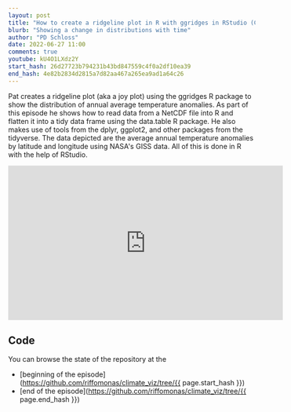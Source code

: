 ```yaml
---
layout: post
title: "How to create a ridgeline plot in R with ggridges in RStudio (CC226)"
blurb: "Showing a change in distributions with time"
author: "PD Schloss"
date: 2022-06-27 11:00
comments: true
youtube: kU4O1LXdz2Y
start_hash: 26d27723b794231b43bd847559c4f0a2df10ea39
end_hash: 4e82b2834d2815a7d82aa467a265ea9ad1a64c26
---
```


Pat creates a ridgeline plot (aka a joy plot) using the ggridges R package to show the distribution of annual average temperature anomalies. As part of this episode he shows how to read data from a NetCDF file into R and flatten it into a tidy data frame using the data.table R package. He also makes use of tools from the dplyr, ggplot2, and other packages from the tidyverse. The data depicted are the average annual temperature anomalies by latitude and longitude using NASA's GISS data. All of this is done in R with the help of RStudio.


<iframe style="margin: 0 auto;display:block;" width="560" height="315" src="https://www.youtube.com/embed/{{ page.youtube }}" frameborder="0" allow="accelerometer; autoplay; encrypted-media; gyroscope; picture-in-picture" allowfullscreen></iframe>


## Code

You can browse the state of the repository at the
* [beginning of the episode](https://github.com/riffomonas/climate_viz/tree/{{ page.start_hash }})
* [end of the episode](https://github.com/riffomonas/climate_viz/tree/{{ page.end_hash }})
